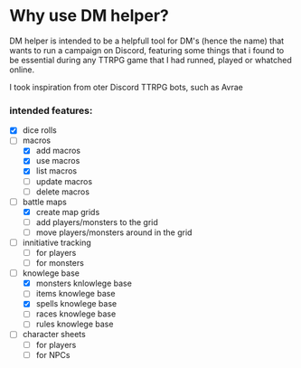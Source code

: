 # Why use DM helper?

DM helper is intended to be a  helpfull tool for DM's (hence the name) that wants to run a campaign on Discord, featuring some things that i found to be essential during any TTRPG game that I had runned, played or whatched online.

I took inspiration from oter Discord TTRPG bots, such as Avrae

### intended features:
- [x] dice rolls
- [ ] macros
	- [x] add macros
	- [x] use macros
	- [x] list macros
	- [ ] update macros
	- [ ] delete macros
- [ ] battle maps
	- [x] create map grids
	- [ ] add players/monsters to the grid
	- [ ] move players/monsters around in the grid
- [ ] innitiative tracking
	- [ ] for players
	- [ ] for monsters
- [ ] knowlege base
	- [x] monsters knlowlege base
	- [ ] items knowlege base
	- [x] spells knowlege base
	- [ ] races knowlege base
	- [ ] rules knowlege base
- [ ] character sheets
	- [ ] for players
	- [ ] for NPCs
